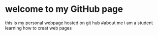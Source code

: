 # welcome to my GitHub page
this is my personal webpage hosted on git hub
#about me
i am a student learning how to creat web pages
